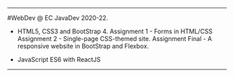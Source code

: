 -------------------------------------------------
#WebDev @ EC JavaDev 2020-22.

- HTML5, CSS3 and BootStrap 4.
  Assignment 1 - Forms in HTML/CSS
  Assignment 2 - Single-page CSS-themed site.
  Assignment Final - A responsive website in BootStrap and Flexbox.

- JavaScript ES6 with ReactJS

-------------------------------------------------
